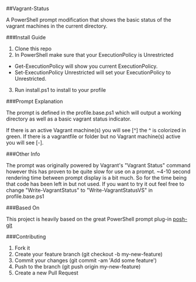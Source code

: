##Vagrant-Status

A PowerShell prompt modification that shows the basic status of the vagrant machines in the current directory.

###Install Guide

1. Clone this repo
2. In PowerShell make sure that your ExecutionPolicy is Unrestricted
  * Get-ExecutionPolicy will show you current ExecutionPolicy.
  * Set-ExecutionPolicy Unrestricted will set your ExecutionPolicy to Unrestricted.
3. Run install.ps1 to install to your profile

###Prompt Explanation

The prompt is defined in the profile.base.ps1 which will output a working directory as well as a basic vagrant status indicator.

If there is an active Vagrant machine(s) you will see [^] the ^ is colorized in green. If there is a vagrantfile or folder but no Vagrant machine(s) active you will see [-].

###Other Info

The prompt was originally powered by Vagrant's "Vagrant Status" command however this has proven to be quite slow for use on a prompt. ~4-10 second rendering time between prompt display is a bit much. So for the time being that code has been left in but not used. If you want to try it out feel free to change "Write-VagrantStatus" to "Write-VagrantStatusVS" in profile.base.ps1

###Based On

This project is heavily based on the great PowerShell prompt plug-in [posh-git](https://github.com/dahlbyk/posh-git)

###Contributing

 1. Fork it
 2. Create your feature branch (git checkout -b my-new-feature)
 3. Commit your changes (git commit -am 'Add some feature')
 4. Push to the branch (git push origin my-new-feature)
 5. Create a new Pull Request
